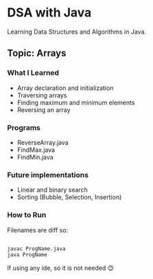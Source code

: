 # DSA with Java

Learning Data Structures and Algorithms in Java.

## Topic: Arrays

### What I Learned
- Array declaration and initialization  
- Traversing arrays  
- Finding maximum and minimum elements  
- Reversing an array  


### Programs
- ReverseArray.java  
- FindMax.java  
- FindMin.java  
 

### Future implementations
- Linear and binary search  
- Sorting (Bubble, Selection, Insertion)

### How to Run

Filenames are diff so: 

```bash

javac ProgName.java
java ProgName

```
If using any ide, so it is not needed 😊
 
